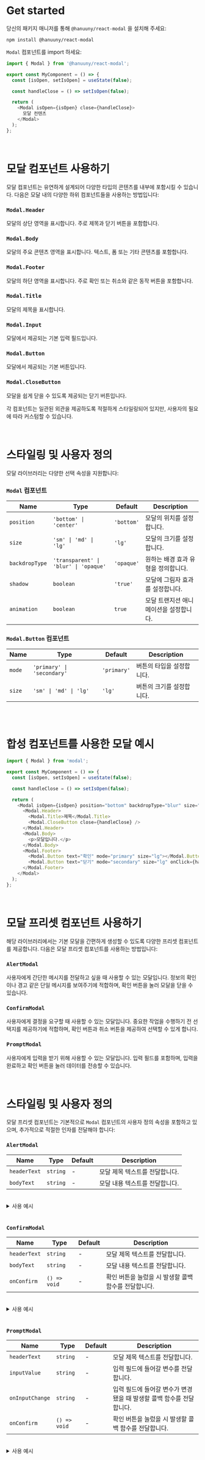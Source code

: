 # Get started

당신의 패키지 매니저를 통해 `@hanuuny/react-modal` 을 설치해 주세요:

```shell
npm install @hanuuny/react-modal
```

`Modal` 컴포넌트를 import 하세요:

```javascript
import { Modal } from '@hanuuny/react-modal';

export const MyComponent = () => {
  const [isOpen, setIsOpen] = useState(false);

  const handleClose = () => setIsOpen(false);

  return (
    <Modal isOpen={isOpen} close={handleClose}>
      모달 컨텐츠
    </Modal>
  );
};
```

<br />

# 모달 컴포넌트 사용하기

모달 컴포넌트는 유연하게 설계되어 다양한 타입의 콘텐츠를 내부에 포함시킬 수 있습니다. 다음은 모달 내의 다양한 하위 컴포넌트들을 사용하는 방법입니다:

### `Modal.Header`

모달의 상단 영역을 표시합니다. 주로 제목과 닫기 버튼을 포함합니다.

### `Modal.Body`

모달의 주요 콘텐츠 영역을 표시합니다. 텍스트, 폼 또는 기타 콘텐츠를 포함합니다.

### `Modal.Footer`

모달의 하단 영역을 표시합니다. 주로 확인 또는 취소와 같은 동작 버튼을 포함합니다.

### `Modal.Title`

모달의 제목을 표시합니다.

### `Modal.Input`

모달에서 제공되는 기본 입력 필드입니다.

### `Modal.Button`

모달에서 제공되는 기본 버튼입니다.

### `Modal.CloseButton`

모달을 쉽게 닫을 수 있도록 제공되는 닫기 버튼입니다.

각 컴포넌트는 일관된 외관을 제공하도록 적절하게 스타일링되어 있지만, 사용자의 필요에 따라 커스텀할 수 있습니다.

<br />

# 스타일링 및 사용자 정의

모달 라이브러리는 다양한 선택 속성을 지원합니다:

### `Modal` 컴포넌트

| Name           | Type                                  | Default    | Description                            |
| -------------- | ------------------------------------- | ---------- | -------------------------------------- |
| `position`     | `'bottom' \| 'center'`                | `'bottom'` | 모달의 위치를 설정합니다.              |
| `size`         | `'sm' \| 'md' \| 'lg'`                | `'lg'`     | 모달의 크기를 설정합니다.              |
| `backdropType` | `'transparent' \| 'blur' \| 'opaque'` | `'opaque'` | 원하는 배경 효과 유형을 정의합니다.    |
| `shadow`       | `boolean`                             | `'true'`   | 모달에 그림자 효과를 설정합니다.       |
| `animation`    | `boolean`                             | `true`     | 모달 트랜지션 애니메이션을 설정합니다. |

### `Modal.Button` 컴포넌트

| Name   | Type                       | Default     | Description               |
| ------ | -------------------------- | ----------- | ------------------------- |
| `mode` | `'primary' \| 'secondary'` | `'primary'` | 버튼의 타입을 설정합니다. |
| `size` | `'sm' \| 'md' \| 'lg'`     | `'lg'`      | 버튼의 크기를 설정합니다. |

<br />
<br />

# 합성 컴포넌트를 사용한 모달 예시

```javascript
import { Modal } from 'modal';

export const MyComponent = () => {
  const [isOpen, setIsOpen] = useState(false);

  const handleClose = () => setIsOpen(false);

  return (
    <Modal isOpen={isOpen} position="bottom" backdropType="blur" size="lg" close={handleClose}>
      <Modal.Header>
        <Modal.Title>제목</Modal.Title>
        <Modal.CloseButton close={handleClose} />
      </Modal.Header>
      <Modal.Body>
        <p>모달입니다.</p>
      </Modal.Body>
      <Modal.Footer>
        <Modal.Button text="확인" mode="primary" size="lg"></Modal.Button>
        <Modal.Button text="닫기" mode="secondary" size="lg" onClick={handleClose}></Modal.Button>
      </Modal.Footer>
    </Modal>
  );
};
```

<br />

# 모달 프리셋 컴포넌트 사용하기

해당 라이브러리에서는 기본 모달을 간편하게 생성할 수 있도록 다양한 프리셋 컴포넌트를 제공합니다. 다음은 모달 프리셋 컴포넌트를 사용하는 방법입니다:

### `AlertModal`

사용자에게 간단한 메시지를 전달하고 싶을 때 사용할 수 있는 모달입니다. 정보의 확인이나 경고 같은 단일 메시지를 보여주기에 적합하며, 확인 버튼을 눌러 모달을 닫을 수 있습니다.

### `ConfirmModal`

사용자에게 결정을 요구할 때 사용할 수 있는 모달입니다. 중요한 작업을 수행하기 전 선택지를 제공하기에 적합하며, 확인 버튼과 취소 버튼을 제공하여 선택할 수 있게 합니다.

### `PromptModal`

사용자에게 입력을 받기 위해 사용할 수 있는 모달입니다. 입력 필드를 포함하며, 입력을 완료하고 확인 버튼을 눌러 데이터를 전송할 수 있습니다.

<br />

# 스타일링 및 사용자 정의

모달 프리셋 컴포넌트는 기본적으로 `Modal` 컴포넌트의 사용자 정의 속성을 포함하고 있으며, 추가적으로 적절한 인자를 전달해야 합니다:

### `AlertModal`

| Name         | Type     | Default | Description                    |
| ------------ | -------- | ------- | ------------------------------ |
| `headerText` | `string` | -       | 모달 제목 텍스트를 전달합니다. |
| `bodyText`   | `string` | -       | 모달 내용 텍스트를 전달합니다. |

<br />
<details>
<summary>사용 예시</summary>

```js
const [isOpen, setIsOpen] = useState(false);

<AlertModal
  isOpen={isOpen}
  close={() => setIsOpen(false)}
  headerText="아이디를 입력해 주세요."
  bodyText="아이디는 필수로 입력해야 합니다."
/>;
```

</details>
<br/>

### `ConfirmModal`

| Name         | Type         | Default | Description                                          |
| ------------ | ------------ | ------- | ---------------------------------------------------- |
| `headerText` | `string`     | -       | 모달 제목 텍스트를 전달합니다.                       |
| `bodyText`   | `string`     | -       | 모달 내용 텍스트를 전달합니다.                       |
| `onConfirm`  | `() => void` | -       | 확인 버튼을 눌렀을 시 발생할 콜백 함수를 전달합니다. |

<br />
<details>
<summary>사용 예시</summary>

```js
const [isOpen, setIsOpen] = useState(false);

<ConfirmModal
  isOpen={isOpen}
  onConfirm={() => setIsOpen(false)}
  close={() => setIsOpen(false)}
  headerText="카드를 삭제하시겠습니까?"
  bodyText="삭제하면 복구하실 수 없습니다"
/>;
```

</details>
<br/>

### `PromptModal`

| Name            | Type         | Default | Description                                                          |
| --------------- | ------------ | ------- | -------------------------------------------------------------------- |
| `headerText`    | `string`     | -       | 모달 제목 텍스트를 전달합니다.                                       |
| `inputValue`    | `string`     | -       | 입력 필드에 들어갈 변수를 전달합니다.                                |
| `onInputChange` | `string`     | -       | 입력 필드에 들어갈 변수가 변경됐을 때 발생할 콜백 함수를 전달합니다. |
| `onConfirm`     | `() => void` | -       | 확인 버튼을 눌렀을 시 발생할 콜백 함수를 전달합니다.                 |

<br />
<details>
<summary>사용 예시</summary>

```js
const [isOpen, setIsOpen] = useState(false);
const [value, setValue] = useState('');

const handleValue = (e: React.ChangeEvent<HTMLInputElement>) => {
    setValue(e.target.value);
};

<PromptModal
  isOpen={isOpen}
  close={() => setIsOpen(false)}
  headerText="쿠폰 번호를 입력해 주세요."
  inputValue={value}
  onInputChange={handleValue}
  onConfirm={() => setIsOpen(false)}
/>;
```

</details>
<br/>
